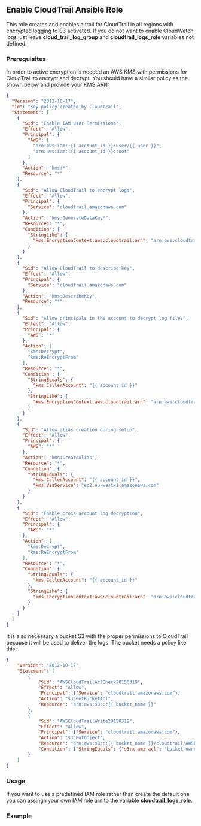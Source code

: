 ## Enable CloudTrail Ansible Role

This role creates and enables a trail for CloudTrail in all regions with encrypted logging
to S3 activated. If you do not want to enable CloudWatch logs just leave
**cloud_trail_log_group** and **cloudtrail_logs_role** variables not defined.

### Prerequisites

In order to active encryption is needed an AWS KMS with permissions for
CloudTrail to encrypt and decrypt.
You should have a similar policy as the shown below and provide your KMS ARN:

```json
{
  "Version": "2012-10-17",
  "Id": "Key policy created by CloudTrail",
  "Statement": [
    {
      "Sid": "Enable IAM User Permissions",
      "Effect": "Allow",
      "Principal": {
        "AWS": [
          "arn:aws:iam::{{ account_id }}:user/{{ user }}",
          "arn:aws:iam::{{ account_id }}:root"
        ]
      },
      "Action": "kms:*",
      "Resource": "*"
    },
    {
      "Sid": "Allow CloudTrail to encrypt logs",
      "Effect": "Allow",
      "Principal": {
        "Service": "cloudtrail.amazonaws.com"
      },
      "Action": "kms:GenerateDataKey*",
      "Resource": "*",
      "Condition": {
        "StringLike": {
          "kms:EncryptionContext:aws:cloudtrail:arn": "arn:aws:cloudtrail:*:{{ account_id }}:trail/*"
        }
      }
    },
    {
      "Sid": "Allow CloudTrail to describe key",
      "Effect": "Allow",
      "Principal": {
        "Service": "cloudtrail.amazonaws.com"
      },
      "Action": "kms:DescribeKey",
      "Resource": "*"
    },
    {
      "Sid": "Allow principals in the account to decrypt log files",
      "Effect": "Allow",
      "Principal": {
        "AWS": "*"
      },
      "Action": [
        "kms:Decrypt",
        "kms:ReEncryptFrom"
      ],
      "Resource": "*",
      "Condition": {
        "StringEquals": {
          "kms:CallerAccount": "{{ account_id }}"
        },
        "StringLike": {
          "kms:EncryptionContext:aws:cloudtrail:arn": "arn:aws:cloudtrail:*:{{ account_id }}:trail/*"
        }
      }
    },
    {
      "Sid": "Allow alias creation during setup",
      "Effect": "Allow",
      "Principal": {
        "AWS": "*"
      },
      "Action": "kms:CreateAlias",
      "Resource": "*",
      "Condition": {
        "StringEquals": {
          "kms:CallerAccount": "{{ account_id }}",
          "kms:ViaService": "ec2.eu-west-1.amazonaws.com"
        }
      }
    },
    {
      "Sid": "Enable cross account log decryption",
      "Effect": "Allow",
      "Principal": {
        "AWS": "*"
      },
      "Action": [
        "kms:Decrypt",
        "kms:ReEncryptFrom"
      ],
      "Resource": "*",
      "Condition": {
        "StringEquals": {
          "kms:CallerAccount": "{{ account_id }}"
        },
        "StringLike": {
          "kms:EncryptionContext:aws:cloudtrail:arn": "arn:aws:cloudtrail:*:{{ account_id }}:trail/*"
        }
      }
    }
  ]
}
```

It is also necessary a bucket S3 with the proper permissions to CloudTrail because it will be used to deliver the logs. The bucket
needs a policy like this:

```json
{
    "Version": "2012-10-17",
    "Statement": [
        {
            "Sid": "AWSCloudTrailAclCheck20150319",
            "Effect": "Allow",
            "Principal": {"Service": "cloudtrail.amazonaws.com"},
            "Action": "s3:GetBucketAcl",
            "Resource": "arn:aws:s3:::{{ bucket_name }}"
        },
        {
            "Sid": "AWSCloudTrailWrite20150319",
            "Effect": "Allow",
            "Principal": {"Service": "cloudtrail.amazonaws.com"},
            "Action": "s3:PutObject",
            "Resource": "arn:aws:s3:::{{ bucket_name }}/cloudtrail/AWSLogs/{{ account_id }}/*",
            "Condition": {"StringEquals": {"s3:x-amz-acl": "bucket-owner-full-control"}}
        }
    ]
}

```

### Usage

If you want to use a predefined IAM role rather than create the 
default one you can assingn your own IAM role arn to the variable **cloudtrail_logs_role**.

### Example

